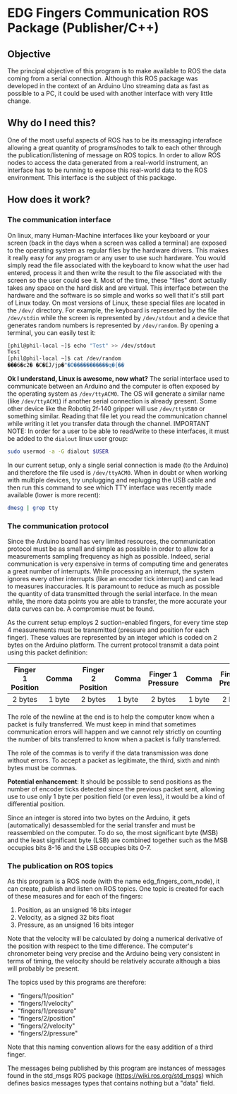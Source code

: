 # EDG Fingers Communication ROS Package (Publisher/C++)

## Objective
The principal objective of this program is to make available to ROS the data coming from a serial connection. Although this ROS package was developed in the context of an Arduino Uno streaming data as fast as possible to a PC, it could be used with another interface with very little change.

## Why do I need this?
One of the most useful aspects of ROS has to be its messaging interaface allowing a great quantity of programs/nodes to talk to each other through the publication/listening of message on ROS topics. In order to allow ROS nodes to access the data generated from a real-world instrument, an interface has to be running to expose this real-world data to the ROS environment. This interface is the subject of this package.

## How does it work?
### The communication interface
On linux, many Human-Machine interfaces like your keyboard or your screen (back in the days when a screen was called a terminal) are exposed to the operating system as regular files by the hardware drivers. This makes it really easy for any program or any user to use such hardware. You would simply read the file associated with the keyboard to know what the user had entered, process it and then write the result to the file associated with the screen so the user could see it. Most of the time, these "files" dont actually takes any space on the hard disk and are virtual. This interface between the hardware and the software is so simple and works so well that it's still part of Linux today. On most versions of Linux, these special files are located in the `/dev/` directory. For example, the keyboard is represented by the file `/dev/stdin` while the screen is represented by `/dev/stdout` and a device that generates random numbers is represented by `/dev/random`. By opening a terminal, you can easily test it:
```bash
[phil@phil-local ~]$ echo "Test" >> /dev/stdout
Test
[phil@phil-local ~]$ cat /dev/random
���6�c2� �C�EJ/jp�"�O�����������q�{��
```
**Ok I understand, Linux is awesome, now what?**
The serial interface used to communicate between an Arduino and the computer is often exposed by the operating system as `/dev/ttyACM0`. The OS will generate a similar name (like `/dev/ttyACM1`) if another serial connection is already present. Some other device like the Robotiq 2f-140 gripper will use `/dev/ttyUSB0` or something similar. Reading that file let you read the communication channel while writing it let you transfer data through the channel. IMPORTANT NOTE: In order for a user to be able to read/write to these interfaces, it must be added to the `dialout` linux user group:
```bash
sudo usermod -a -G dialout $USER
```
In our current setup, only a single serial connection is made (to the Arduino) and therefore the file used is `/dev/ttyACM0`. When in doubt or when working with multiple devices, try unplugging and replugging the USB cable and then run this command to see which TTY interface was recently made available (lower is more recent):
```bash
dmesg | grep tty
```

### The communication protocol
Since the Arduino board has very limited resources, the communication protocol must be as small and simple as possible in order to allow for a measurements sampling frequency as high as possible. Indeed, serial communication is very expensive in terms of computing time and generates a great number of interrupts. While processing an interrupt, the system ignores every other interrupts (like an encoder tick interrupt) and can lead to measures inaccuracies. It is paramount to reduce as much as possible the quantity of data transmitted through the serial interface. In the mean while, the more data points you are able to transfer, the more accurate your data curves can be. A compromise must be found.

As the current setup employs 2 suction-enabled fingers, for every time step 4 measurements must be transmitted (pressure and position for each finger). These values are represented by an integer which is coded on 2 bytes on the Arduino platform. The current protocol transmit a data point using this packet definition:

| Finger 1 Position | Comma | Finger 2 Position | Comma |  Finger 1 Pressure | Comma |  Finger 2 Pressure | Newline |
|:-----------------:|:-----:|:-----------------:|:-----:|:------------------:|:-----:|:------------------:|:--------|
|2 bytes            |1 byte |2 bytes            |1 byte |2 bytes             |1 byte |2 bytes             |1 byte   | 

The role of the newline at the end is to help the computer know when a packet is fully transferred. We must keep in mind that sometimes communication errors will happen and we cannot rely strictly on counting the number of bits transferred to know when a packet is fully transferred.  

The role of the commas is to verify if the data transmission was done without errors. To accept a packet as legitimate, the third, sixth and ninth bytes must be commas.

**Potential enhancement**: It should be possible to send positions as the number of encoder ticks detected since the previous packet sent, allowing use to use only 1 byte per position field (or even less), it would be a kind of differential position.

Since an integer is stored into two bytes on the Arduino, it gets (automatically) desassembled for the serial transfer and must be reassembled on the computer. To do so, the most significant byte (MSB) and the least significant byte (LSB) are combined together such as the MSB occupies bits 8-16 and the LSB occupies bits 0-7.

### The publication on ROS topics
As this program is a ROS node (with the name edg_fingers_com_node), it can create, publish and listen on ROS topics. One topic is created for each of these measures and for each of the fingers:
1) Position, as an unsigned 16 bits integer 
2) Velocity, as a signed 32 bits float
3) Pressure, as an unsigned 16 bits integer

Note that the velocity will be calculated by doing a numerical derivative of the position with respect to the time difference. The computer's chronometer being very precise and the Arduino being very consistent in terms of timing, the velocity should be relatively accurate although a bias will probably be present.

The topics used by this programs are therefore:
* "fingers/1/position"
* "fingers/1/velocity"
* "fingers/1/pressure"
* "fingers/2/position"
* "fingers/2/velocity"
* "fingers/2/pressure"

Note that this naming convention allows for the easy addition of a third finger.

The messages being published by this program are instances of messages found in the std_msgs ROS package (https://wiki.ros.org/std_msgs) which defines basics messages types that contains nothing but a "data" field.
